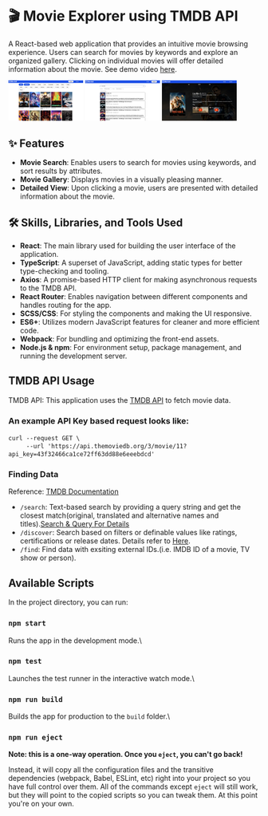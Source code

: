 # 🎬 Movie Explorer using TMDB API
A React-based web application that provides an intuitive movie browsing experience. Users can search for movies by keywords and explore an organized gallery. Clicking on individual movies will offer detailed information about the movie. See demo video [here](https://drive.google.com/file/d/1EUsHK-5SBVnv85nd41lu3VFM08tp_81g/view?usp=sharing).

<p float="left" >
  <img src="https://github.com/yangfei4/MovieX-React-App/blob/4744e54439a80d684c2cc7e22ebdd2d65e1d23ff/assets/galleryView.jpg" width="150" />
  <img src="https://github.com/yangfei4/MovieX-React-App/blob/4744e54439a80d684c2cc7e22ebdd2d65e1d23ff/assets/searchView.jpg" width="150" /> 
  <img src="https://github.com/yangfei4/MovieX-React-App/blob/4744e54439a80d684c2cc7e22ebdd2d65e1d23ff/assets/detailView.jpg" width="150" />
</p>

## ✨ Features
- **Movie Search**: Enables users to search for movies using keywords, and sort results by attributes.
- **Movie Gallery**: Displays movies in a visually pleasing manner.
- **Detailed View**: Upon clicking a movie, users are presented with detailed information about the movie.

## 🛠 Skills, Libraries, and Tools Used
- **React**: The main library used for building the user interface of the application.
- **TypeScript**: A superset of JavaScript, adding static types for better type-checking and tooling.
- **Axios**: A promise-based HTTP client for making asynchronous requests to the TMDB API.
- **React Router**: Enables navigation between different components and handles routing for the app.
- **SCSS/CSS**: For styling the components and making the UI responsive.
- **ES6+**: Utilizes modern JavaScript features for cleaner and more efficient code.
- **Webpack**: For bundling and optimizing the front-end assets.
- **Node.js & npm**: For environment setup, package management, and running the development server.

## TMDB API Usage
TMDB API: This application uses the [TMDB API](https://www.themoviedb.org/?language=en-US) to fetch movie data.
### An example API Key based request looks like:
```
curl --request GET \
     --url 'https://api.themoviedb.org/3/movie/11?api_key=43f32466ca1ce72ff63dd88e6eeebdcd'
```
### Finding Data
Reference: [TMDB Documentation](https://developer.themoviedb.org/docs/finding-data)
* `/search`: Text-based search by providing a query string and get the closest match(original, translated and alternative names and titles).[Search & Query For Details](https://developer.themoviedb.org/docs/search-and-query-for-details)
* `/discover`: Search based on filters or definable values like ratings, certifications or release dates. Details refer to [Here](https://developer.themoviedb.org/reference/discover-movie).
* `/find`: Find data with exsiting external IDs.(i.e. IMDB ID of a movie, TV show or person).

## Available Scripts

In the project directory, you can run:

### `npm start`

Runs the app in the development mode.\


### `npm test`

Launches the test runner in the interactive watch mode.\


### `npm run build`

Builds the app for production to the `build` folder.\

### `npm run eject`

**Note: this is a one-way operation. Once you `eject`, you can't go back!**

Instead, it will copy all the configuration files and the transitive dependencies (webpack, Babel, ESLint, etc) right into your project so you have full control over them. All of the commands except `eject` will still work, but they will point to the copied scripts so you can tweak them. At this point you're on your own.